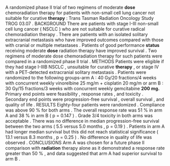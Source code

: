 A randomized phase II trial of two regimens of moderate **dose** chemoradiation therapy for patients with non-small cell lung cancer not suitable for curative **therapy** : Trans Tasman Radiation Oncology Study TROG 03.07 . BACKGROUND There are patients with stage I-III non-small cell lung cancer ( NSCLC ) who are not suitable for curative radical chemoradiation therapy . There are patients with an isolated solitary extracranial metastasis who have improved outcomes compared with those with cranial or multiple metastases . Patients of good performance **status** receiving moderate **dose** radiation therapy have improved survival . Two regimens of moderate dose chemoradiation therapy for such patients were compared in a randomized phase II trial . METHODS Patients were eligible if they had stage I-IIIB NSCLC , unsuitable for curative **therapy** , or stage IV with a PET-detected extracranial solitary metastasis . Patients were randomized to the following groups-arm A : 40 Gy/20 fractions/4 weeks with concurrent weekly vinorelbine 25 mg/m + cisplatin 20 mg/m or arm B : 30 Gy/15 fractions/3 weeks with concurrent weekly gemcitabine **200** **mg.** Primary end points were feasibility , response rates , and toxicity . Secondary end points were progression-free survival , overall survival , and quality of life . RESULTS Eighty-four patients were randomized . Compliance was above 90 % for both arms . The overall response rate was 51 % in arm A and 38 % in arm B ( p = 0.147 ) . Grade 3/4 toxicity in both arms was acceptable . There was no difference in median progression-free survival between the two arms ( 5.5 versus 5.0 months , p = 0.19 ) . Patients in arm A had longer median survival but this did not reach statistical significance ( 13.1 versus 8.3 months , p = 0.25 ) . No difference in quality of life was observed . CONCLUSIONS Arm A was chosen for a future phase II comparison with **radiation** therapy alone as it demonstrated a response rate greater than 50 % , and data suggested that arm A had superior survival to arm B . 